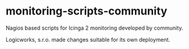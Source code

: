 # monitoring-scripts-community

Nagios based scripts for Icinga 2 monitoring developed by community.

Logicworks, s.r.o. made changes suitable for its own deployment.
